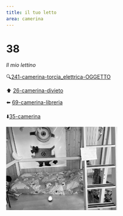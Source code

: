 ```yaml
---
title: il tuo letto
area: camerina
---
```

# 38
_Il mio lettino_

🔍[241-camerina-torcia_elettrica-OGGETTO](241-camerina-torcia_elettrica-OGGETTO.md)

⬆️ [26-camerina-divieto](26-camerina-divieto.md)

⬅️ [69-camerina-libreria](69-camerina-libreria.md)

⬇️[35-camerina](35-camerina.md) 

![foto_152](_assets/preview/foto_152.jpg)